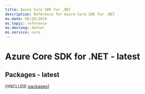 ```yaml
---
title: Azure Core SDK for .NET
description: Reference for Azure Core SDK for .NET
ms.date: 06/26/2024
ms.topic: reference
ms.devlang: dotnet
ms.service: core
---
```

# Azure Core SDK for .NET - latest
## Packages - latest
[!INCLUDE [packages](core-index.md)]